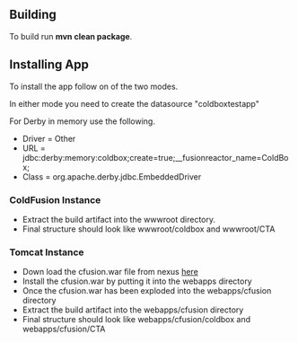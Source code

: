 ## Building ##

To build run __mvn clean package__.

## Installing App ##

To install the app follow on of the two modes.

In either mode you need to create the datasource "coldboxtestapp"

For Derby in memory use the following.

- Driver = Other
- URL = jdbc:derby:memory:coldbox;create=true;__fusionreactor_name=ColdBox;
- Class = org.apache.derby.jdbc.EmbeddedDriver

### ColdFusion Instance ###

- Extract the build artifact into the wwwroot directory.
- Final structure should look like wwwroot/coldbox and wwwroot/CTA
 
### Tomcat Instance ###

- Down load the cfusion.war file from nexus [here](http://nexus/nexus/service/local/repositories/releases/content/com/adobe/coldfusion/cfusion11/1.0.0/cfusion11-1.0.0.war)
- Install the cfusion.war by putting it into the webapps directory
- Once the cfusion.war has been exploded into the webapps/cfusion directory
- Extract the build artifact into the webapps/cfusion directory
- Final structure should look like webapps/cfusion/coldbox and webapps/cfusion/CTA